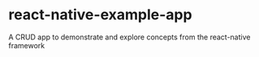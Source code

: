 # react-native-example-app
A CRUD app to demonstrate and explore concepts from the react-native framework
